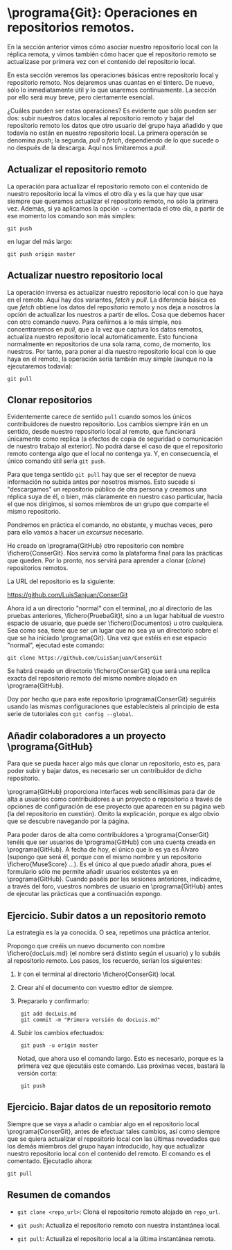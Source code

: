 # \programa{Git}: Operaciones en repositorios remotos. 
En la sección anterior vimos cómo asociar nuestro repositorio local con la
réplica remota, y vimos también cómo hacer que el repositorio remoto
se actualizase por primera vez con el contenido del repositorio local.

En esta sección veremos las operaciones básicas entre repositorio local y
repositorio remoto. Nos dejaremos unas cuantas en el tintero. De nuevo, sólo
lo inmediatamente útil y lo que usaremos continuamente. La sección por ello
será muy breve, pero ciertamente esencial.

¿Cuáles pueden ser estas operaciones? Es evidente que sólo pueden ser dos:
subir nuestros datos locales al repositorio remoto y bajar del repositorio remoto
los datos que otro usuario del grupo haya añadido y que todavía no están en
nuestro repositorio local. La primera operación se denomina _push_; la segunda,
_pull_ o _fetch_, dependiendo de lo que sucede o no después de la descarga. 
Aquí nos limitaremos a _pull_. 

## Actualizar el repositorio remoto
La operación para actualizar el repositorio remoto con el contenido de nuestro
repositorio local la vimos el otro día y es la que hay que usar siempre que
queramos actualizar el repositorio remoto, no sólo la primera vez. Además,
si ya aplicamos la opción `-u` comentada el otro día, a partir de ese momento
los comando son más simples:

    git push

en lugar del más largo:

    git push origin master

## Actualizar nuestro repositorio local
La operación inversa es actualizar nuestro repositorio local con lo que haya
en el remoto. Aquí hay dos variantes, _fetch_ y _pull_. La diferencia básica
es que _fetch_ obtiene los datos del repositorio remoto y nos deja a nosotros
la opción de actualizar los nuestros a partir de ellos. Cosa que debemos hacer
con otro comando nuevo. Para ceñirnos a lo más simple, nos concentraremos en
_pull_, que a la vez que captura los datos remotos, actualiza nuestro repositorio
local automáticamente. Esto funciona normalmente en repositorios de una sola
rama, como, de momento, los nuestros. Por tanto, para poner al día nuestro
repositorio local con lo que haya en el remoto, la operación sería también
muy simple (aunque no la ejecutaremos todavía):

    git pull

## Clonar repositorios
Evidentemente carece de sentido `pull` cuando somos los únicos contribuidores de
nuestro repositorio. Los cambios siempre irán en un sentido, desde nuestro
repositorio local al remoto, que funcionará únicamente como replica (a efectos
de copia de seguridad o comunicación de nuestro trabajo al exterior). No
podrá darse el caso de que el repositorio remoto contenga algo que el local no 
contenga ya. Y, en consecuencia, el único comando útil sería `git push`.

Para que tenga sentido `git pull` hay que ser el receptor de nueva información no
subida antes por nosotros mismos. Esto sucede si "descargamos" un repositorio
público de otra persona y creamos una réplica suya de él, o bien, más claramente
en nuestro caso particular, hacia el que nos dirigimos, si somos miembros 
de un grupo que comparte el mismo repositorio.

Pondremos en práctica el comando, no obstante, y muchas veces, pero para ello 
vamos a hacer un _excursus_ necesario.

He creado en \programa{GitHub} otro repositorio con nombre \fichero{ConserGit}.
Nos servirá como la plataforma final para las prácticas que queden. Por lo
pronto, nos servirá para aprender a clonar (_clone_) repositorios remotos.

La URL del repositorio es la siguiente:

<https://github.com/LuisSanjuan/ConserGit>

Ahora id a un directorio "normal" con el terminal, ¡no al directorio de las
pruebas anteriores, \fichero{PruebaGit}!, sino a un lugar habitual de vuestro
espacio de usuario, que puede ser \fichero{Documentos} u otro cualquiera. Sea
como sea, tiene que ser un lugar que no sea ya un directorio sobre el que se
ha iniciado \programa{Git}. Una vez que estéis en ese espacio "normal",
ejecutad este comando:

    git clone https://github.com/LuisSanjuan/ConserGit

Se habrá creado un directorio \fichero{ConserGit} que será una replica exacta
del repositorio remoto del mismo nombre alojado en \programa{GitHub}.

Doy por hecho que para este repositorio \programa{ConserGit} seguiréis usando
las mismas configuraciones que establecísteis al principio de esta serie de
tutoriales con `git config --global`.

## Añadir colaboradores a un proyecto \programa{GitHub}
Para que se pueda hacer algo más que clonar un repositorio, esto es, para poder
subir y bajar datos, es necesario ser un contribuidor de dicho repositorio.

\programa{GitHub} proporciona interfaces web sencillísimas para dar de alta a
usuarios como contribuidores a un proyecto o repositorio a través de opciones
de configuración de ese proyecto que aparecen en su página web (la del
repositorio en cuestión). Omito la explicación, porque es algo obvio que se
descubre navegando por la página.

Para poder daros de alta como contribuidores a \programa{ConserGit} tenéis
que ser usuarios de \programa{GitHub} con una cuenta creada en
\programa{GitHub}.  A fecha de hoy, el único que lo es ya es Álvaro (supongo que
será él, porque con el mismo nombre y un repositorio \fichero{MuseScore} ...).
Es el único al que puedo añadir ahora, pues el formulario sólo me permite
añadir usuarios existentes ya en \programa{GitHub}. Cuando paséis por las
sesiones anteriores, indicadme, a través del foro, vuestros nombres de usuario
en \programa{GitHub} antes de ejecutar las prácticas que a continuación
expongo.

## Ejercicio. Subir datos a un repositorio remoto
La estrategia es la ya conocida. O sea, repetimos una práctica anterior.

Propongo que creéis un nuevo documento con nombre \fichero{docLuis.md} (el
nombre será distinto según el usuario) y lo subáis al repositorio remoto. Los
pasos, los recuerdo, serían los siguientes:

1. Ir con el terminal al directorio \fichero{ConserGit} local.

2. Crear ahí el documento con vuestro editor de siempre.

3. Prepararlo y confirmarlo:

        git add docLuis.md
        git commit -m "Primera versión de docLuis.md"

4. Subir los cambios efectuados:

        git push -u origin master

    Notad, que ahora uso el comando largo. Esto es necesario, porque es la
    primera vez que ejecutáis este comando. Las próximas veces, bastará
    la versión corta:

        git push

## Ejercicio. Bajar datos de un repositorio remoto
Siempre que se vaya a añadir o cambiar algo en el repositorio
local \programa{ConserGit}, antes de efectuar tales cambios, así como
siempre que se quiera actualizar el repositorio local con las
últimas novedades que los demás miembros del grupo hayan introducido, hay que
actualizar nuestro repositorio local con el contenido del remoto. El comando
es el comentado. Ejecutadlo ahora:

    git pull

## Resumen de comandos
- `git clone <repo_url>`: Clona el repositorio remoto alojado en `repo_url`.

- `git push`: Actualiza el repositorio remoto con nuestra instantánea local.


- `git pull`: Actualiza el repositorio local a la última instantánea remota.
